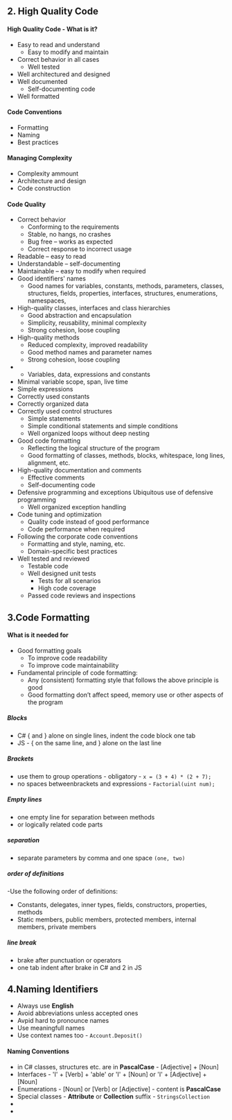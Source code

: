 ## 2. High Quality Code

#### High Quality Code - What is it?
- Easy to read and understand
  - Easy to modify and maintain
- Correct behavior in all cases
  - Well tested
- Well architectured and designed
- Well documented
  - Self-documenting code
- Well formatted  

#### Code Conventions
- Formatting
- Naming
- Best practices

#### Managing Complexity
- Complexity ammount
- Architecture and design
- Code construction

#### Code Quality
- Correct behavior
  - Conforming to the requirements
  - Stable, no hangs, no crashes
  - Bug free – works as expected
  - Correct response to incorrect usage
- Readable – easy to read
- Understandable – self-documenting
- Maintainable – easy to modify when required 
- Good identifiers' names
  - Good names for variables, constants, methods, parameters, classes, structures, fields, properties, interfaces, structures, enumerations, namespaces,
- High-quality classes, interfaces and class hierarchies
  - Good abstraction and encapsulation
  - Simplicity, reusability, minimal complexity
  - Strong cohesion, loose coupling
- High-quality methods
  - Reduced complexity, improved readability
  - Good method names and parameter names
  - Strong cohesion, loose coupling
-   - Variables, data, expressions and constants
  - Minimal variable scope, span, live time
  - Simple expressions
  - Correctly used constants
  - Correctly organized data
- Correctly used control structures
  - Simple statements
  - Simple conditional statements and simple conditions
  - Well organized loops without deep nesting
- Good code formatting
  - Reflecting the logical structure of the program
  - Good formatting of classes, methods, blocks, whitespace, long lines, alignment, etc.
- High-quality documentation and comments
  - Effective comments
  - Self-documenting code
- Defensive programming and exceptions
Ubiquitous use of defensive programming
  - Well organized exception handling
- Code tuning and optimization
  - Quality code instead of good performance
  - Code performance when required
- Following the corporate code conventions
  - Formatting and style, naming, etc.
  - Domain-specific best practices
- Well tested and reviewed
  - Testable code
  - Well designed unit tests
    - Tests for all scenarios
    - High code coverage
  - Passed code reviews and inspections

## 3.Code Formatting

#### What is it needed for
- Good formatting goals
  - To improve code readability
  - To improve code maintainability
- Fundamental principle of code formatting:
  - Any (consistent) formatting style that follows the above principle is good
  - Good formatting don’t affect speed, memory use or other aspects of the program

##### Blocks 
- C# { and } alone on single lines, indent the code block one tab  
- JS - { on the same line, and } alone on the last line  

##### Brackets  
- use them to group operations - obligatory - ```x = (3 + 4) * (2 + 7);```  
- no spaces betweenbrackets and expressions - ```Factorial(uint num);```  

##### Empty lines  
- one empty line for separation between methods   
- or logically related code parts

##### separation   
- separate parameters by comma and one space ```(one, two)```  

##### order of definitions  
-Use the following order of definitions:
  - Constants, delegates, inner types, fields, constructors, properties, methods
  - Static members, public members, protected members, internal members, private members

##### line break
- brake after punctuation or operators
- one tab indent after brake in C# and 2 in JS

## 4.Naming Identifiers
- Always use **English**
- Avoid abbreviations unless accepted ones
- Avpid hard to pronounce names
- Use meaningfull names
- Use context names too - ```Account.Deposit()```
 #### Naming Conventions
- in C# classes, structures etc. are in **PascalCase** - [Adjective] + [Noun]
- Interfaces - 'I' + [Verb] + 'able' or 'I' + [Noun] or 'I' + [Adjective] + [Noun]
- Enumerations - [Noun] or [Verb] or [Adjective] - content is **PascalCase**
- Special classes - **Attribute** or **Collection** suffix - ```StringsCollection```
- 
- 

